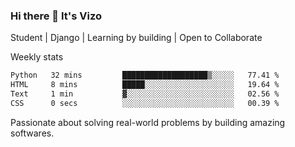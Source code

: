 ### Hi there 👋 It's Vizo

Student | Django | Learning by building | Open to Collaborate

Weekly stats
<!--START_SECTION:waka-->

```txt
Python   32 mins         ███████████████████▒░░░░░   77.41 %
HTML     8 mins          █████░░░░░░░░░░░░░░░░░░░░   19.64 %
Text     1 min           ▓░░░░░░░░░░░░░░░░░░░░░░░░   02.56 %
CSS      0 secs          ░░░░░░░░░░░░░░░░░░░░░░░░░   00.39 %
```

<!--END_SECTION:waka-->


Passionate about solving real-world problems by building amazing softwares.
